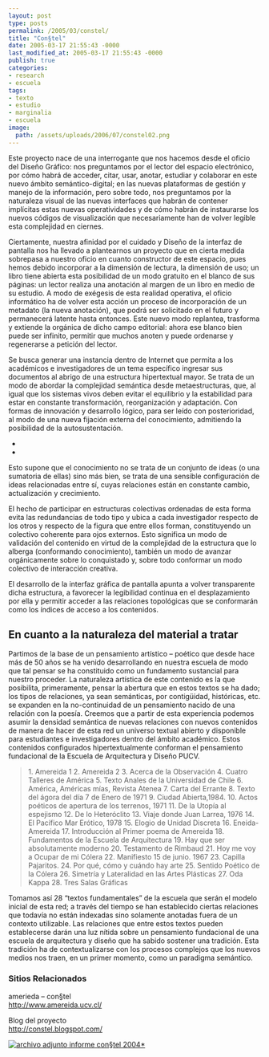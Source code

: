 ```yaml
---
layout: post
type: posts
permalink: /2005/03/constel/
title: "Con§tel"
date: 2005-03-17 21:55:43 -0000
last_modified_at: 2005-03-17 21:55:43 -0000
publish: true
categories:
- research
- escuela
tags:
- texto
- estudio
- marginalia
- escuela
image:
  path: /assets/uploads/2006/07/constel02.png
---
```

Este proyecto nace de una interrogante que nos hacemos desde el oficio del Diseño Gráfico: nos preguntamos por el lector del espacio electrónico, por cómo habrá de acceder, citar, usar, anotar, estudiar y colaborar en este nuevo ámbito semántico-digital; en las nuevas plataformas de gestión y manejo de la información, pero sobre todo, nos preguntamos por la naturaleza visual de las nuevas interfaces que habrán de contener implícitas estas nuevas operatividades y de cómo habrán de instaurarse los nuevos códigos de visualización que necesariamente han de volver legible esta complejidad en ciernes.

Ciertamente, nuestra afinidad por el cuidado y Diseño de la interfaz de pantalla nos ha llevado a plantearnos un proyecto que en cierta medida sobrepasa a nuestro oficio en cuanto constructor de este espacio, pues hemos debido incorporar a la dimensión de lectura, la dimensión de uso; un libro tiene abierta esta posibilidad de un modo gratuito en el blanco de sus páginas: un lector realiza una anotación al margen de un libro en medio de su estudio. A modo de exégesis de esta realidad operativa, el oficio informático ha de volver esta acción un proceso de incorporación de un metadato (la nueva anotación), que podrá ser solicitado en el futuro y permanecerá latente hasta entonces. Este nuevo modo replantea, trasforma y extiende la orgánica de dicho campo editorial: ahora ese blanco bien puede ser infinito, permitir que muchos anoten y puede ordenarse y regenerarse a petición del lector.

Se busca generar una instancia dentro de Internet que permita a los académicos e investigadores de un tema específico ingresar sus documentos al abrigo de una estructura hipertextual mayor. Se trata de un modo de abordar la complejidad semántica desde metaestructuras, que, al igual que los sistemas vivos deben evitar el equilibrio y la estabilidad para estar en constante transformación, reorganización y adaptación. Con formas de innovación y desarrollo lógico, para ser leído con posterioridad, al modo de una nueva fijación externa del conocimiento, admitiendo la posibilidad de la autosustentación.

*

*

Esto supone que el conocimiento no se trata de un conjunto de ideas (o una sumatoria de ellas) sino más bien, se trata de una sensible configuración de ideas relacionadas entre sí, cuyas relaciones están en constante cambio, actualización y crecimiento.

El hecho de participar en estructuras colectivas ordenadas de esta forma evita las redundancias de todo tipo y ubica a cada investigador respecto de los otros y respecto de la figura que entre ellos forman, constituyendo un colectivo coherente para ojos externos. Esto significa un modo de validación del contenido en virtud de la complejidad de la estructura que lo alberga (conformando conocimiento), también un modo de avanzar orgánicamente sobre lo conquistado y, sobre todo conformar un modo colectivo de interacción creativa.

El desarrollo de la interfaz gráfica de pantalla apunta a volver transparente dicha estructura, a favorecer la legibilidad continua en el desplazamiento por ella y permitir acceder a las relaciones topológicas que se conformarán como los índices de acceso a los contenidos.

## En cuanto a la naturaleza del material a tratar

Partimos de la base de un pensamiento artístico – poético que desde hace más de 50 años se ha venido desarrollando en nuestra escuela de modo que tal pensar se ha constituido como un fundamento sustancial para nuestro proceder. La naturaleza artística de este contenido es la que posibilita, primeramente, pensar la abertura que en estos textos se ha dado; los tipos de relaciones, ya sean semánticas, por contigüidad, históricas, etc. se expanden en la no-continuidad de un pensamiento nacido de una relación con la poesía. Creemos que a partir de esta experiencia podemos asumir la densidad semántica de nuevas relaciones con nuevos contenidos de manera de hacer de esta red un universo textual abierto y disponible para estudiantes e investigadores dentro del ámbito académico. Estos contenidos configurados hipertextualmente conforman el pensamiento fundacional de la Escuela de Arquitectura y Diseño PUCV.

> 1\. Amereida 1 2\. Amereida 2 3\. Acerca de la Observación 4\. Cuatro Talleres de América 5\. Texto Anales de la Universidad de Chile 6\. América, Américas mías, Revista Atenea 7\. Carta del Errante 8\. Texto del ágora del día 7 de Enero de 1971 9\. Ciudad Abierta,1984. 10\. Actos poéticos de apertura de los terrenos, 1971 11\. De la Utopía al espejismo 12\. De lo Heteróclito 13\. Viaje donde Juan Larrea, 1976 14\. El Pacífico Mar Erótico, 1978 15\. Elogio de Unidad Discreta 16\. Eneida-Amereida 17\. Introducción al Primer poema de Amereida 18\. Fundamentos de la Escuela de Arquitectura 19\. Hay que ser absolutamente moderno 20\. Testamento de Rimbaud 21\. Hoy me voy a Ocupar de mi Cólera 22\. Manifiesto 15 de junio. 1967 23\. Capilla Pajaritos. 24\. Por qué, cómo y cuándo hay arte 25\. Sentido Poético de la Cólera 26\. Simetría y Lateralidad en las Artes Plásticas 27\. Oda Kappa 28\. Tres Salas Gráficas

Tomamos así 28 “textos fundamentales” de la escuela que serán el modelo inicial de esta red; a través del tiempo se han establecido ciertas relaciones que todavía no están indexadas sino solamente anotadas fuera de un contexto utilizable. Las relaciones que entre estos textos pueden establecerse darán una luz nítida sobre un pensamiento fundacional de una escuela de arquitectura y diseño que ha sabido sostener una tradición. Esta tradición ha de contextualizarse con los procesos complejos que los nuevos medios nos traen, en un primer momento, como un paradigma semántico.

### Sitios Relacionados

amerieda – con§tel  
<http://www.amereida.ucv.cl/>

Blog del proyecto  
<http://constel.blogspot.com/>

[![archivo adjunto](http://www.arquitecturaucv.cl/imag/bot/download.gif) informe con§tel 2004*](http://www.arquitecturaucv.cl/docs/Constel.pdf)
